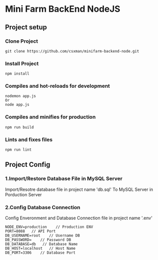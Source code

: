# Mini Farm BackEnd NodeJS

## Project setup

### Clone Project

```
git clone https://github.com/csxman/minifarm-backend-node.git
```

### Install Project

```
npm install
```

### Compiles and hot-reloads for development

```
nodemon app.js
Or
node app.js
```

### Compiles and minifies for production

```
npm run build
```

### Lints and fixes files

```
npm run lint
```

## Project Config

### 1.Import/Restore Database File in MySQL Server

Import/Resotre database file in project name 'db.sql' To MySQL Server in Porduction Server

### 2.Config Database Connection

Config Enveronment and Database Connection file in project name '.env'

```
NODE_ENV=production    // Production ENV
PORT=8088   // API Port
DB_USERNAME=root    // Username DB
DB_PASSWORD=    // Password DB
DB_DATABASE=db   // Database Name
DB_HOST=localhost   // Host Name
DB_PORT=3306    // Database Port
```
